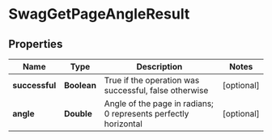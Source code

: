 
# SwagGetPageAngleResult

## Properties
Name | Type | Description | Notes
------------ | ------------- | ------------- | -------------
**successful** | **Boolean** | True if the operation was successful, false otherwise |  [optional]
**angle** | **Double** | Angle of the page in radians; 0 represents perfectly horizontal |  [optional]



